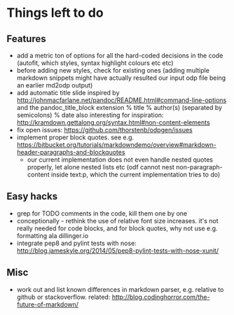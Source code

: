 # Things left to do

## Features

* add a metric ton of options for all the hard-coded decisions in the
  code (autofit, which styles, syntax highlight colours etc etc)
* before adding new styles, check for existing ones (adding multiple
  markdown snippets might have actually resulted our input odp file
  being an earlier md2odp output)
* add automatic title slide
  inspired by http://johnmacfarlane.net/pandoc/README.html#command-line-options
  and the pandoc_title_block extension
      % title
      % author(s) (separated by semicolons)
      % date
  also interesting for inspiration:
  http://kramdown.gettalong.org/syntax.html#non-content-elements
* fix open issues: https://github.com/thorstenb/odpgen/issues
* implement proper block quotes. see e.g.
  https://bitbucket.org/tutorials/markdowndemo/overview#markdown-header-paragraphs-and-blockquotes
  - our current implementation does not even handle nested quotes
  properly, let alone nested lists etc (odf cannot nest
  non-paragraph-content inside text:p, which the current
  implementation tries to do)

## Easy hacks

* grep for TODO comments in the code, kill them one by one
* conceptionally - rethink the use of relative font size
  increases. it's not really needed for code blocks, and for
  block quotes, why not use e.g. formatting ala dillinger.io
* integrate pep8 and pylint tests with nose:
  http://blog.jameskyle.org/2014/05/pep8-pylint-tests-with-nose-xunit/

## Misc

* work out and list known differences in markdown parser,
  e.g. relative to github or stackoverflow.
  related: http://blog.codinghorror.com/the-future-of-markdown/
